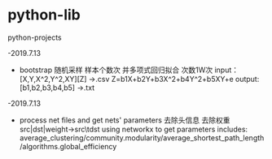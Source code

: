 # python-lib
python-projects

-2019.7.13
- bootstrap 随机采样 样本个数次 并多项式回归拟合 次数1W次
  input：[X,Y,X^2,Y^2,XY][Z] ->.csv
         Z=b1X+b2Y+b3X^2+b4Y^2+b5XY+e
  output:[b1,b2,b3,b4,b5] ->.txt

-2019.7.13
- process net files and get nets' parameters
  去除头信息  去除权重 src|dst|weight->src\tdst
  using networkx to get parameters includes:
    average_clustering/community.modularity/average_shortest_path_length/algorithms.global_efficiency
